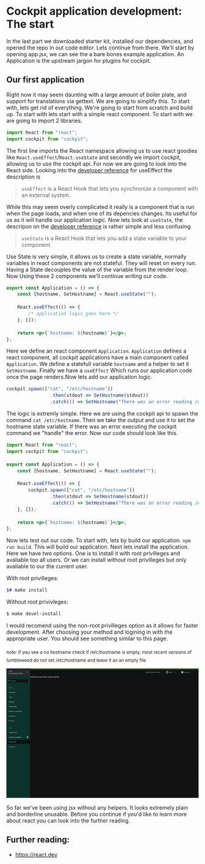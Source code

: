 # Cockpit application development: The start

In the last part we downloaded starter kit, installed our dependencies, and opened the repo in out code editor. Lets continue from there. We'll start by opening app.jsx, we can see the a bare bones example application. An Application is the upstream jargon for plugins for cockpit. 

## Our first application
Right now it may seem daunting with a large amount of boiler plate, and support for translations via gettext. We are going to simplify this. To start with, lets get rid of everything. We're going to start from scratch and build up. To start with lets start with a simple react component. To start with we are going to import 2 libraries.

```js
import React from "react";
import cockpit from "cockpit";
```

The first line imports the React namespace allowing us to use react goodies like `React.useEffect`/`React.useState` and secondly we import cockpit, allowing us to use the cockpit api. For now we are going to look into the React side. Looking into the [developer reference](https://react.dev/reference/react/useEffect) for useEffect the description is

> `useEffect` is a React Hook that lets you synchronize a component with an external system.

While this may seem overly complicated it really is a component that is run when the page loads, and when one of its depencies changes. Its useful for us as it will handle our application logic. Now lets look at `useState`, the descripon on the [developer reference](https://react.dev/reference/react/useState) is rather simple and less confusing 

> `useState` is a React Hook that lets you add a state variable to your component

Use State is very simple, it allows us to create a state variable, normally variables in react components are not stateful. They will reset on every run. Having a State decouples the value of the variable from the render loop. Now Using these 2 components we'll continue writing our code.

```jsx
export const Application = () => {
    const [hostname, SetHostname] = React.useState("");

    React.useEffect(() => {
        /* application logic goes here */
    }, []);

    return <p>{`hostname: ${hostname}`}</p>;
};
```

Here we define an react component `Application`. `Application` defines a react component, all cockpit applications have a main component called `Application`. We define a statefull variable `hostname` and a helper to set it `SetHostname`. Finally we have a `useEffect` Which runs our application code once the page renders.Now lets add our application logic. 

```jsx
cockpit.spawn(["cat", "/etc/hostname"])
                .then(stdout => SetHostname(stdout))
                .catch(() => SetHostname("There was an error reading /etc/hostname"));
```

The logic is extremly simple. Here we are using the cockpit api to spawn the command `cat /etc/hostname`. Then we take the output and use it to set the hostname state variable. If there was an error executing the cockpit command we "handle" the error. Now our code should look like this.

```jsx
import React from "react";
import cockpit from "cockpit";

export const Application = () => {
    const [hostname, SetHostname] = React.useState("");

    React.useEffect(() => {
        cockpit.spawn(["cat", "/etc/hostname"])
                .then(stdout => SetHostname(stdout))
                .catch(() => SetHostname("There was an error reading /etc/hostname"));
    }, []);

    return <p>{`hostname: ${hostname}`}</p>;
};
```

Now lets test out our code. To start with, lets by build our application. `npm run build`. This will build our application. Next lets install the application. Here we have two options. One is to install it with root privilleges and avaliable too all users. Or we can install without root privilleges but only avaliable to our the current user.

With root privilleges:
```sh
$# make install
```

Without root privivleges:
```sh
$ make devel-install
```

I would recomend using the non-root privilleges option as it allows for faster development. After choosing your method and logining in with the appropriate user. You should see something similar to this page. 

<sub>note: if you see a no hostname check if /etc/hostname is empty, most recent versions of tumbleweed do not set /etc/hostname and leave it as an empty file</sub>

![](./images/basic_application.png)

So far we've been using jsx without any helpers. It looks extremely plain and borderline unusable. Before you continue if you'd like to learn more about react you can look into the further reading.

## Further reading:
- https://react.dev